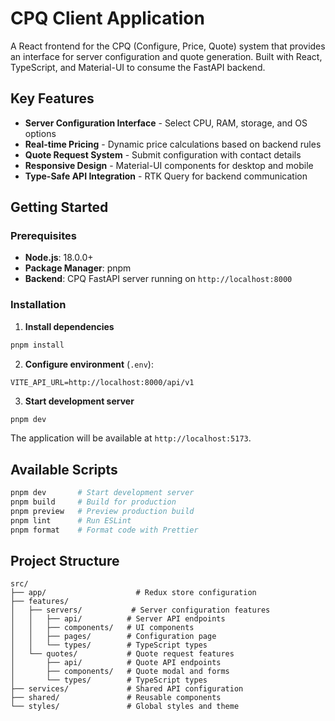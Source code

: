 # CPQ Client Application

A React frontend for the CPQ (Configure, Price, Quote) system that provides an interface for server configuration and quote generation. Built with React, TypeScript, and Material-UI to consume the FastAPI backend.

## Key Features

- **Server Configuration Interface** - Select CPU, RAM, storage, and OS options
- **Real-time Pricing** - Dynamic price calculations based on backend rules
- **Quote Request System** - Submit configuration with contact details
- **Responsive Design** - Material-UI components for desktop and mobile
- **Type-Safe API Integration** - RTK Query for backend communication

## Getting Started

### Prerequisites

- **Node.js**: 18.0.0+
- **Package Manager**: pnpm
- **Backend**: CPQ FastAPI server running on `http://localhost:8000`

### Installation

1. **Install dependencies**

```bash
pnpm install
```

2. **Configure environment** (`.env`):

```env
VITE_API_URL=http://localhost:8000/api/v1
```

3. **Start development server**

```bash
pnpm dev
```

The application will be available at `http://localhost:5173`.

## Available Scripts

```bash
pnpm dev       # Start development server
pnpm build     # Build for production
pnpm preview   # Preview production build
pnpm lint      # Run ESLint
pnpm format    # Format code with Prettier
```

## Project Structure

```
src/
├── app/                    # Redux store configuration
├── features/
│   ├── servers/           # Server configuration features
│   │   ├── api/          # Server API endpoints
│   │   ├── components/   # UI components
│   │   ├── pages/        # Configuration page
│   │   └── types/        # TypeScript types
│   └── quotes/           # Quote request features
│       ├── api/          # Quote API endpoints
│       ├── components/   # Quote modal and forms
│       └── types/        # TypeScript types
├── services/             # Shared API configuration
├── shared/               # Reusable components
└── styles/               # Global styles and theme
```
